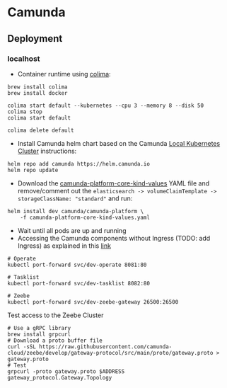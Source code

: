 # Camunda

## Deployment

### localhost

* Container runtime using [colima](https://github.com/abiosoft/colima):

```shell
brew install colima
brew install docker

colima start default --kubernetes --cpu 3 --memory 8 --disk 50
colima stop
colima start default

colima delete default
```

* Install Camunda helm chart based on the Camunda [Local Kubernetes Cluster](https://docs.camunda.io/docs/self-managed/platform-deployment/helm-kubernetes/guides/local-kubernetes-cluster/) instructions:

```shell
helm repo add camunda https://helm.camunda.io
helm repo update
```

* Download the [camunda-platform-core-kind-values](https://github.com/camunda/camunda-platform-helm/blob/main/kind/camunda-platform-core-kind-values.yaml) 
YAML file and remove/comment out the `elasticsearch -> volumeClaimTemplate -> storageClassName: "standard"`
and run:

```shell
helm install dev camunda/camunda-platform \
    -f camunda-platform-core-kind-values.yaml
```

* Wait until all pods are up and running
* Accessing the Camunda components without Ingress (TODO: add Ingress) as explained in this [link](https://docs.camunda.io/docs/self-managed/platform-deployment/helm-kubernetes/guides/accessing-components-without-ingress/)

```shell
# Operate
kubectl port-forward svc/dev-operate 8081:80

# Tasklist
kubectl port-forward svc/dev-tasklist 8082:80

# Zeebe
kubectl port-forward svc/dev-zeebe-gateway 26500:26500
```

Test access to the Zeebe Cluster

```shell
# Use a gRPC library 
brew install grpcurl 
# Download a proto buffer file 
curl -sSL https://raw.githubusercontent.com/camunda-cloud/zeebe/develop/gateway-protocol/src/main/proto/gateway.proto > gateway.proto
# Test
grpcurl -proto gateway.proto $ADDRESS gateway_protocol.Gateway.Topology
```